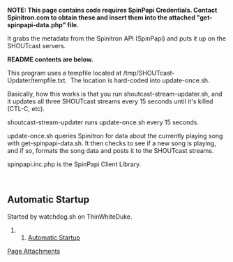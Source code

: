**NOTE: This page contains code requires SpinPapi Credentials. Contact Spinitron.com to obtain these and insert them into the attached "get-spinpapi-data.php" file.**

It grabs the metadata from the Spinitron API (SpinPapi) and puts it up on the SHOUTcast servers.

**README contents are below.**

This program uses a tempfile located at /tmp/SHOUTcast-Updater/tempfile.txt.  The location is hard-coded into update-once.sh.

Basically, how this works is that you run shoutcast-stream-updater.sh, and it updates all three SHOUTcast streams every 15 seconds until it's killed (CTL-C, etc).

shoutcast-stream-updater runs update-once.sh every 15 seconds.

update-once.sh queries Spinitron for data about the currently playing song with get-spinpapi-data.sh. It then checks to see if a new song is playing, and if so, formats the song data and posts it to the SHOUTcast streams.

spinpapi.inc.php is the SpinPapi Client Library.

 

Automatic Startup
-----------------

Started by watchdog.sh on ThinWhiteDuke.

1.  1. [Automatic Startup](#Automatic_Startup)

[Page Attachments](https://wiki-files.wmfo.org/Operations/Station_Architecture_Overview/Code/SHOUTcast_Metadata_Updater)
